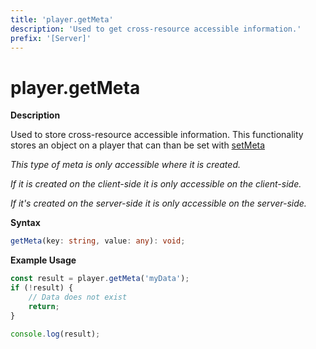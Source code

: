 ```yaml
---
title: 'player.getMeta'
description: 'Used to get cross-resource accessible information.'
prefix: '[Server]'
---
```


# player.getMeta

**Description**

Used to store cross-resource accessible information. This functionality stores an object on a player that can than be set with [setMeta](./setMeta.md)

_This type of meta is only accessible where it is created._

_If it is created on the client-side it is only accessible on the client-side._

_If it's created on the server-side it is only accessible on the server-side._

**Syntax**

```ts
getMeta(key: string, value: any): void;
```

**Example Usage**

```js
const result = player.getMeta('myData');
if (!result) {
    // Data does not exist
    return;
}

console.log(result);
```
